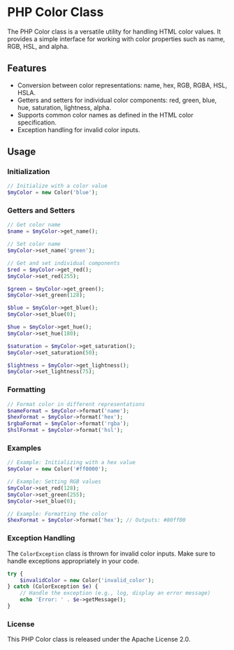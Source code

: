 # PHP Color Class

The PHP Color class is a versatile utility for handling HTML color values. It provides a simple interface for working with color properties such as name, RGB, HSL, and alpha.

## Features

- Conversion between color representations: name, hex, RGB, RGBA, HSL, HSLA.
- Getters and setters for individual color components: red, green, blue, hue, saturation, lightness, alpha.
- Supports common color names as defined in the HTML color specification.
- Exception handling for invalid color inputs.

## Usage

### Initialization

```php
// Initialize with a color value
$myColor = new Color('blue');
```

### Getters and Setters

```php
// Get color name
$name = $myColor->get_name();

// Set color name
$myColor->set_name('green');

// Get and set individual components
$red = $myColor->get_red();
$myColor->set_red(255);

$green = $myColor->get_green();
$myColor->set_green(128);

$blue = $myColor->get_blue();
$myColor->set_blue(0);

$hue = $myColor->get_hue();
$myColor->set_hue(180);

$saturation = $myColor->get_saturation();
$myColor->set_saturation(50);

$lightness = $myColor->get_lightness();
$myColor->set_lightness(75);
```

### Formatting

```php
// Format color in different representations
$nameFormat = $myColor->format('name');
$hexFormat = $myColor->format('hex');
$rgbaFormat = $myColor->format('rgba');
$hslFormat = $myColor->format('hsl');
```

### Examples

```php
// Example: Initializing with a hex value
$myColor = new Color('#ff0000');

// Example: Setting RGB values
$myColor->set_red(128);
$myColor->set_green(255);
$myColor->set_blue(0);

// Example: Formatting the color
$hexFormat = $myColor->format('hex'); // Outputs: #80ff00
```

### Exception Handling
The `ColorException` class is thrown for invalid color inputs. Make sure to handle exceptions appropriately in your code.

```php
try {
    $invalidColor = new Color('invalid_color');
} catch (ColorException $e) {
    // Handle the exception (e.g., log, display an error message)
    echo 'Error: ' . $e->getMessage();
}
```

### License
This PHP Color class is released under the Apache License 2.0.
